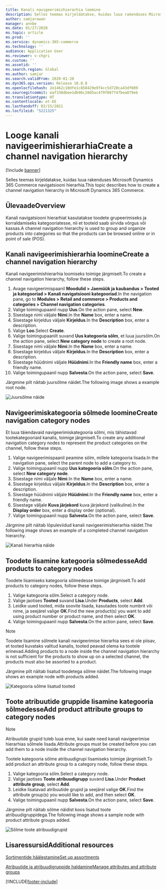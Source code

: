 ```yaml
---
title: Kanali navigeerimishierarhia loomine
description: Selles teemas kirjeldatakse, kuidas luua rakenduses Microsoft Dynamics 365 Commerce navigatsiooni hierarhia.
author: samjarawan
manager: annbe
ms.date: 01/27/2020
ms.topic: article
ms.prod: ''
ms.service: dynamics-365-commerce
ms.technology: ''
audience: Application User
ms.reviewer: v-chgri
ms.custom: ''
ms.assetid: ''
ms.search.region: Global
ms.author: samjar
ms.search.validFrom: 2020-01-20
ms.dyn365.ops.version: Release 10.0.8
ms.openlocfilehash: 2e1462c10dfe1c858429e9f4cc5d720ca43df609
ms.sourcegitcommit: eaf330dbee1db96c20d5ac479f007747bea079eb
ms.translationtype: HT
ms.contentlocale: et-EE
ms.lasthandoff: 02/15/2021
ms.locfileid: "5221325"
---
```

# <a name="create-a-channel-navigation-hierarchy"></a><span data-ttu-id="b31b9-103">Looge kanali navigeerimishierarhia</span><span class="sxs-lookup"><span data-stu-id="b31b9-103">Create a channel navigation hierarchy</span></span>


[!include [banner](includes/banner.md)]

<span data-ttu-id="b31b9-104">Selles teemas kirjeldatakse, kuidas luua rakenduses Microsoft Dynamics 365 Commerce navigatsiooni hierarhia.</span><span class="sxs-lookup"><span data-stu-id="b31b9-104">This topic describes how to create a channel navigation hierarchy in Microsoft Dynamics 365 Commerce.</span></span>

## <a name="overview"></a><span data-ttu-id="b31b9-105">Ülevaade</span><span class="sxs-lookup"><span data-stu-id="b31b9-105">Overview</span></span>

<span data-ttu-id="b31b9-106">Kanali navigatsiooni hierarhiat kasutatakse toodete grupeerimiseks ja korraldamiseks kategooriatesse, nii et tooteid saab sirvida võrgus või kassas.</span><span class="sxs-lookup"><span data-stu-id="b31b9-106">A channel navigation hierarchy is used to group and organize products into categories so that the products can be browsed online or in point of sale (POS).</span></span>

## <a name="create-a-channel-navigation-hierarchy"></a><span data-ttu-id="b31b9-107">Kanali navigeerimishierarhia loomine</span><span class="sxs-lookup"><span data-stu-id="b31b9-107">Create a channel navigation hierarchy</span></span>

<span data-ttu-id="b31b9-108">Kanali navigeerimishierarhia loomiseks toimige järgmiselt.</span><span class="sxs-lookup"><span data-stu-id="b31b9-108">To create a channel navigation hierarchy, follow these steps.</span></span>

1. <span data-ttu-id="b31b9-109">Avage navigeerimispaanil **Moodulid \> Jaemüük ja kaubandus \> Tooted ja kategooriad \> Kanali navigatsiooni kategooriad**.</span><span class="sxs-lookup"><span data-stu-id="b31b9-109">In the navigation pane, go to **Modules \> Retail and commerce \> Products and categories \> Channel navigation categories**.</span></span>
1. <span data-ttu-id="b31b9-110">Valige toimingupaanil nupp **Uus**.</span><span class="sxs-lookup"><span data-stu-id="b31b9-110">On the action pane, select **New**.</span></span>
1. <span data-ttu-id="b31b9-111">Sisestage nimi väljale **Nimi**.</span><span class="sxs-lookup"><span data-stu-id="b31b9-111">In the **Name** box, enter a name.</span></span>
1. <span data-ttu-id="b31b9-112">Sisestage kirjeldus väljale **Kirjeldus**.</span><span class="sxs-lookup"><span data-stu-id="b31b9-112">In the **Description** box, enter a description.</span></span>
1. <span data-ttu-id="b31b9-113">Valige **Loo**.</span><span class="sxs-lookup"><span data-stu-id="b31b9-113">Select **Create**.</span></span>
1. <span data-ttu-id="b31b9-114">Valige toimingupaanilt suvand **Uus kategooria sõlm**, et luua juursõlm.</span><span class="sxs-lookup"><span data-stu-id="b31b9-114">On the action pane, select **New category node** to create a root node.</span></span>
1. <span data-ttu-id="b31b9-115">Sisestage nimi väljale **Nimi**.</span><span class="sxs-lookup"><span data-stu-id="b31b9-115">In the **Name** box, enter a name.</span></span>
1. <span data-ttu-id="b31b9-116">Sisestage kirjeldus väljale **Kirjeldus**.</span><span class="sxs-lookup"><span data-stu-id="b31b9-116">In the **Description** box, enter a description.</span></span>
1. <span data-ttu-id="b31b9-117">Sisestage hüüdnimi väljale **Hüüdnimi**.</span><span class="sxs-lookup"><span data-stu-id="b31b9-117">In the **Friendly name** box, enter a friendly name.</span></span>
1. <span data-ttu-id="b31b9-118">Valige toimingupaanil nupp **Salvesta**.</span><span class="sxs-lookup"><span data-stu-id="b31b9-118">On the action pane, select **Save**.</span></span>

<span data-ttu-id="b31b9-119">Järgmine pilt näitab juursõlme näidet.</span><span class="sxs-lookup"><span data-stu-id="b31b9-119">The following image shows a example root node.</span></span>

![Juursõlme näide](media/create-channel-hierarchy-1.png)

## <a name="create-navigation-category-nodes"></a><span data-ttu-id="b31b9-121">Navigeerimiskategooria sõlmede loomine</span><span class="sxs-lookup"><span data-stu-id="b31b9-121">Create navigation category nodes</span></span>

<span data-ttu-id="b31b9-122">Et luua täiendavaid navigeerimiskategooria sõlmi, mis tähistavad tootekategooriaid kanalis, toimige järgmiselt.</span><span class="sxs-lookup"><span data-stu-id="b31b9-122">To create any additional navigation category nodes to represent the product categories on the channel, follow these steps.</span></span>

1. <span data-ttu-id="b31b9-123">Valige navigeerimispaanil peamine sõlm, millele kategooria lisada.</span><span class="sxs-lookup"><span data-stu-id="b31b9-123">In the navigation pane, select the parent node to add a category to.</span></span>
1. <span data-ttu-id="b31b9-124">Valige toimingupaanil nupp **Uus kategooria sõlm**.</span><span class="sxs-lookup"><span data-stu-id="b31b9-124">On the action pane, select **New category node**.</span></span>
1. <span data-ttu-id="b31b9-125">Sisestage nimi väljale **Nimi**.</span><span class="sxs-lookup"><span data-stu-id="b31b9-125">In the **Name** box, enter a name.</span></span>
1. <span data-ttu-id="b31b9-126">Sisestage kirjeldus väljale **Kirjeldus**.</span><span class="sxs-lookup"><span data-stu-id="b31b9-126">In the **Description** box, enter a description.</span></span>
1. <span data-ttu-id="b31b9-127">Sisestage hüüdnimi väljale **Hüüdnimi**.</span><span class="sxs-lookup"><span data-stu-id="b31b9-127">In the **Friendly name** box, enter a friendly name.</span></span>
1. <span data-ttu-id="b31b9-128">Sisestage väljale **Kuva järjekord** kuva järjekord (valikuline).</span><span class="sxs-lookup"><span data-stu-id="b31b9-128">In the **Display order** box, enter a display order (optional).</span></span>
1. <span data-ttu-id="b31b9-129">Valige toimingupaanil nupp **Salvesta**.</span><span class="sxs-lookup"><span data-stu-id="b31b9-129">On the action pane, select **Save**.</span></span>

<span data-ttu-id="b31b9-130">Järgmine pilt näitab lõpuleviidud kanali navigeerimishierarhia näidet.</span><span class="sxs-lookup"><span data-stu-id="b31b9-130">The following image shows an example of a completed channel navigation hierarchy.</span></span>

![Kanali hierarhia näide](media/create-channel-hierarchy-2.png)

## <a name="add-products-to-category-nodes"></a><span data-ttu-id="b31b9-132">Toodete lisamine kategooria sõlmedesse</span><span class="sxs-lookup"><span data-stu-id="b31b9-132">Add products to category nodes</span></span>

<span data-ttu-id="b31b9-133">Toodete lisamiseks kategooria sõlmedesse toimige järgmiselt.</span><span class="sxs-lookup"><span data-stu-id="b31b9-133">To add products to category nodes, follow these steps.</span></span>

1. <span data-ttu-id="b31b9-134">Valige kategooria sõlm.</span><span class="sxs-lookup"><span data-stu-id="b31b9-134">Select a category node.</span></span>
1. <span data-ttu-id="b31b9-135">Valige jaotises **Tooted** suvand **Lisa**.</span><span class="sxs-lookup"><span data-stu-id="b31b9-135">Under **Products**, select **Add**.</span></span>
1. <span data-ttu-id="b31b9-136">Leidke uued tooted, mida soovite lisada, kasutades toote numbrit või nime, ja seejärel valige **OK**.</span><span class="sxs-lookup"><span data-stu-id="b31b9-136">Find the new product(s) you want to add using product number or product name, and then select **OK**.</span></span>
1. <span data-ttu-id="b31b9-137">Valige toimingupaanil nupp **Salvesta**.</span><span class="sxs-lookup"><span data-stu-id="b31b9-137">On the action pane, select **Save**.</span></span>

> [!NOTE]
> <span data-ttu-id="b31b9-138">Toodete lisamine sõlmele kanali navigeerimise hierarhia sees ei ole piisav, et tooted kuvataks valitud kanalis, tooted peavad olema ka tootele erinevad.</span><span class="sxs-lookup"><span data-stu-id="b31b9-138">Adding products to a node inside the channel navigation hierarchy is not sufficient for the products to show up on a selected channel, the products must also be assorted to a product.</span></span>

<span data-ttu-id="b31b9-139">Järgmine pilt näitab lisatud toodetega sõlme näidet.</span><span class="sxs-lookup"><span data-stu-id="b31b9-139">The following image shows an example node with products added.</span></span>

![Kategooria sõlme lisatud tooted](media/create-channel-hierarchy-3.png)

## <a name="add-product-attribute-groups-to-category-nodes"></a><span data-ttu-id="b31b9-141">Toote atribuutide gruppide lisamine kategooria sõlmedesse</span><span class="sxs-lookup"><span data-stu-id="b31b9-141">Add product attribute groups to category nodes</span></span>

> [!NOTE]
> <span data-ttu-id="b31b9-142">Atribuutide grupid tuleb luua enne, kui saate need kanali navigeerimise hierarhias sõlmele lisada.</span><span class="sxs-lookup"><span data-stu-id="b31b9-142">Attribute groups must be created before you can add them to a node inside the channel navigation hierarchy.</span></span>

<span data-ttu-id="b31b9-143">Tootele kategooria sõlme atribuudigrupi lisamiseks toimige järgmiselt.</span><span class="sxs-lookup"><span data-stu-id="b31b9-143">To add product an attribute group to a category node, follow these steps.</span></span>

1. <span data-ttu-id="b31b9-144">Valige kategooria sõlm.</span><span class="sxs-lookup"><span data-stu-id="b31b9-144">Select a category node.</span></span>
1. <span data-ttu-id="b31b9-145">Valige jaotises **Toote atribuudigrupp** suvand **Lisa**.</span><span class="sxs-lookup"><span data-stu-id="b31b9-145">Under **Product attribute group**, select **Add**.</span></span>
1. <span data-ttu-id="b31b9-146">Leidke lisatavad atribuutide grupid ja seejärel valige **OK**.</span><span class="sxs-lookup"><span data-stu-id="b31b9-146">Find the attribute group(s) you would like to add, and then select **OK**.</span></span>
1. <span data-ttu-id="b31b9-147">Valige toimingupaanil nupp **Salvesta**.</span><span class="sxs-lookup"><span data-stu-id="b31b9-147">On the action pane, select **Save**.</span></span>

<span data-ttu-id="b31b9-148">Järgmine pilt näitab sõlme näidist koos lisatud toote atribuudigruppidega.</span><span class="sxs-lookup"><span data-stu-id="b31b9-148">The following image shows a sample node with product attribute groups added.</span></span>

![Sõlme toote atribuudigrupid](media/create-channel-hierarchy-4.png)

## <a name="additional-resources"></a><span data-ttu-id="b31b9-150">Lisaressursid</span><span class="sxs-lookup"><span data-stu-id="b31b9-150">Additional resources</span></span>

[<span data-ttu-id="b31b9-151">Sortimentide häälestamine</span><span class="sxs-lookup"><span data-stu-id="b31b9-151">Set up assortments</span></span>](set-up-assortments.md)

[<span data-ttu-id="b31b9-152">Atribuutide ja atribuudigruppide haldamine</span><span class="sxs-lookup"><span data-stu-id="b31b9-152">Manage attributes and attribute groups</span></span>](attribute-attributegroups-lifecycle.md)


[!INCLUDE[footer-include](../includes/footer-banner.md)]